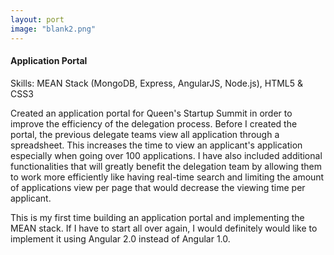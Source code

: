 ```yaml
---
layout: port
image: "blank2.png"
---
```


<h4>Application Portal</h4>
<p>Skills: MEAN Stack (MongoDB, Express, AngularJS, Node.js), HTML5 & CSS3</p>

<p>Created an application portal for Queen's Startup Summit in order to improve the efficiency of the delegation process. Before I created the portal, the previous delegate teams view all application through a spreadsheet. This increases the time to view an applicant's application especially when going over 100 applications. I have also included additional functionalities that will greatly benefit the delegation team by allowing them to work more efficiently like having real-time search and limiting the amount of applications view per page that would decrease the viewing time per applicant.</p>
<p>This is my first time building an application portal and implementing the MEAN stack. If I have to start all over again, I would definitely would like to implement it using Angular 2.0 instead of Angular 1.0.</p>
